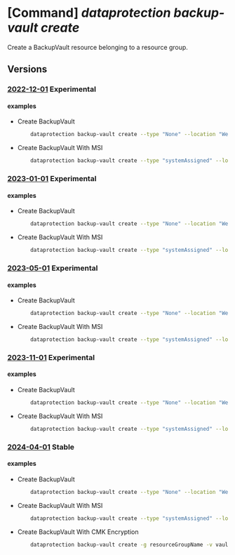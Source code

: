 # [Command] _dataprotection backup-vault create_

Create a BackupVault resource belonging to a resource group.

## Versions

### [2022-12-01](/Resources/mgmt-plane/L3N1YnNjcmlwdGlvbnMve30vcmVzb3VyY2Vncm91cHMve30vcHJvdmlkZXJzL21pY3Jvc29mdC5kYXRhcHJvdGVjdGlvbi9iYWNrdXB2YXVsdHMve30=/2022-12-01.xml) **Experimental**

<!-- mgmt-plane /subscriptions/{}/resourcegroups/{}/providers/microsoft.dataprotection/backupvaults/{} 2022-12-01 -->

#### examples

- Create BackupVault
    ```bash
        dataprotection backup-vault create --type "None" --location "WestUS" --azure-monitor-alerts-for-job-failures "Enabled" --storage-setting "[{type:'LocallyRedundant',datastore-type:'VaultStore'}]" --tags key1="val1" --resource-group "SampleResourceGroup" --vault-name "swaggerExample"
    ```

- Create BackupVault With MSI
    ```bash
        dataprotection backup-vault create --type "systemAssigned" --location "WestUS" --azure-monitor-alerts-for-job-failures "Enabled" --storage-setting "[{type:'LocallyRedundant',datastore-type:'VaultStore'}]" --tags key1="val1" --resource-group "SampleResourceGroup" --vault-name "swaggerExample"
    ```

### [2023-01-01](/Resources/mgmt-plane/L3N1YnNjcmlwdGlvbnMve30vcmVzb3VyY2Vncm91cHMve30vcHJvdmlkZXJzL21pY3Jvc29mdC5kYXRhcHJvdGVjdGlvbi9iYWNrdXB2YXVsdHMve30=/2023-01-01.xml) **Experimental**

<!-- mgmt-plane /subscriptions/{}/resourcegroups/{}/providers/microsoft.dataprotection/backupvaults/{} 2023-01-01 -->

#### examples

- Create BackupVault
    ```bash
        dataprotection backup-vault create --type "None" --location "WestUS" --azure-monitor-alerts-for-job-failures "Enabled" --storage-setting "[{type:'LocallyRedundant',datastore-type:'VaultStore'}]" --tags key1="val1" --resource-group "SampleResourceGroup" --vault-name "swaggerExample"
    ```

- Create BackupVault With MSI
    ```bash
        dataprotection backup-vault create --type "systemAssigned" --location "WestUS" --azure-monitor-alerts-for-job-failures "Enabled" --storage-setting "[{type:'LocallyRedundant',datastore-type:'VaultStore'}]" --tags key1="val1" --resource-group "SampleResourceGroup" --vault-name "swaggerExample"
    ```

### [2023-05-01](/Resources/mgmt-plane/L3N1YnNjcmlwdGlvbnMve30vcmVzb3VyY2Vncm91cHMve30vcHJvdmlkZXJzL21pY3Jvc29mdC5kYXRhcHJvdGVjdGlvbi9iYWNrdXB2YXVsdHMve30=/2023-05-01.xml) **Experimental**

<!-- mgmt-plane /subscriptions/{}/resourcegroups/{}/providers/microsoft.dataprotection/backupvaults/{} 2023-05-01 -->

#### examples

- Create BackupVault
    ```bash
        dataprotection backup-vault create --type "None" --location "WestUS" --azure-monitor-alerts-for-job-failures "Enabled" --storage-setting "[{type:'LocallyRedundant',datastore-type:'VaultStore'}]" --tags key1="val1" --resource-group "SampleResourceGroup" --vault-name "swaggerExample"
    ```

- Create BackupVault With MSI
    ```bash
        dataprotection backup-vault create --type "systemAssigned" --location "WestUS" --azure-monitor-alerts-for-job-failures "Enabled" --storage-setting "[{type:'LocallyRedundant',datastore-type:'VaultStore'}]" --tags key1="val1" --resource-group "SampleResourceGroup" --vault-name "swaggerExample"
    ```

### [2023-11-01](/Resources/mgmt-plane/L3N1YnNjcmlwdGlvbnMve30vcmVzb3VyY2Vncm91cHMve30vcHJvdmlkZXJzL21pY3Jvc29mdC5kYXRhcHJvdGVjdGlvbi9iYWNrdXB2YXVsdHMve30=/2023-11-01.xml) **Experimental**

<!-- mgmt-plane /subscriptions/{}/resourcegroups/{}/providers/microsoft.dataprotection/backupvaults/{} 2023-11-01 -->

#### examples

- Create BackupVault
    ```bash
        dataprotection backup-vault create --type "None" --location "WestUS" --azure-monitor-alerts-for-job-failures "Enabled" --storage-setting "[{type:'LocallyRedundant',datastore-type:'VaultStore'}]" --tags key1="val1" --resource-group "SampleResourceGroup" --vault-name "swaggerExample"
    ```

- Create BackupVault With MSI
    ```bash
        dataprotection backup-vault create --type "systemAssigned" --location "WestUS" --azure-monitor-alerts-for-job-failures "Enabled" --storage-setting "[{type:'LocallyRedundant',datastore-type:'VaultStore'}]" --tags key1="val1" --resource-group "SampleResourceGroup" --vault-name "swaggerExample"
    ```

### [2024-04-01](/Resources/mgmt-plane/L3N1YnNjcmlwdGlvbnMve30vcmVzb3VyY2Vncm91cHMve30vcHJvdmlkZXJzL21pY3Jvc29mdC5kYXRhcHJvdGVjdGlvbi9iYWNrdXB2YXVsdHMve30=/2024-04-01.xml) **Stable**

<!-- mgmt-plane /subscriptions/{}/resourcegroups/{}/providers/microsoft.dataprotection/backupvaults/{} 2024-04-01 -->

#### examples

- Create BackupVault
    ```bash
        dataprotection backup-vault create --type "None" --location "WestUS" --azure-monitor-alerts-for-job-failures "Enabled" --storage-setting "[{type:'LocallyRedundant',datastore-type:'VaultStore'}]" --tags key1="val1" --resource-group "SampleResourceGroup" --vault-name "swaggerExample"
    ```

- Create BackupVault With MSI
    ```bash
        dataprotection backup-vault create --type "systemAssigned" --location "WestUS" --azure-monitor-alerts-for-job-failures "Enabled" --storage-setting "[{type:'LocallyRedundant',datastore-type:'VaultStore'}]" --tags key1="val1" --resource-group "SampleResourceGroup" --vault-name "swaggerExample"
    ```

- Create BackupVault With CMK Encryption
    ```bash
        dataprotection backup-vault create -g resourceGroupName -v vaultName --location eastasia --storage-setting "[{type:'LocallyRedundant',datastore-type:'VaultStore'}]" --type UserAssigned --user-assigned-identities path_to_uami.json --cmk-encryption-key-uri "https://samplekvazbckp.vault.azure.net/keys/testkey/3cd5235ad6ac4c11b40a6f35444bcbe1" --cmk-encryption-state Enabled --cmk-identity-type UserAssigned --cmk-infrastructure-encryption Enabled --cmk-user-assigned-identity-id  "/subscriptions/xxxxxxxx-xxxx-xxxx-xxxx-xxxxxxxxxxxx/resourcegroups/samplerg/providers/Microsoft.ManagedIdentity/userAssignedIdentities/sampleuami"
    ```
